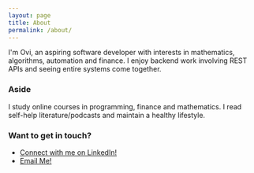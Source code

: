 ```yaml
---
layout: page
title: About
permalink: /about/
---
```


I'm Ovi, an aspiring software developer with interests in mathematics, algorithms, automation and finance.
I enjoy backend work involving REST APIs and seeing entire systems come together.

### Aside

I study online courses in programming, finance and mathematics.
I read self-help literature/podcasts and maintain a healthy lifestyle.

### Want to get in touch?

- [Connect with me on LinkedIn!](linkedin.com/in/ovidijus-okinskas)
- [Email Me!](mailto:ovidijus.okinskas+github@gmail.com)